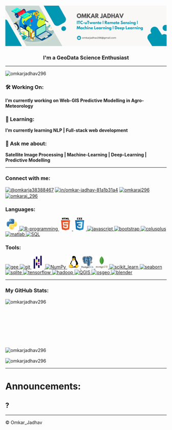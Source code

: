 ![logo](https://github.com/omkarjadhav296/omkarjadhav296/blob/main/OmkarJadhav_Banner.png)
<div>
<h3 align="center">I'm a GeoData Science Enthusiast</h3><p align="right">
</div>
<hr>

<p align="left"> <img src="https://komarev.com/ghpvc/?username=omkarjadhav296&label=Profile%20views&color=0e75b6&style=flat" alt="omkarjadhav296" /> </p>
<h3 align="left">🛠 Working On:</h3>
<b> I’m currently working on Web-GIS </b>
<b> Predictive Modelling in Agro-Meteorology</b>

<h3 align="left">🌱 Learning:</h3>
<b> I’m currently learning NLP | Full-stack web development</b>

<h3 align="left">💬 Ask me about:</h3>
<b> Satellite Image Processing | Machine-Learning | Deep-Learning | Predictive Modelling</b>
<hr>
<h3 align="left">Connect with me:</h3>
<p align="left">
<a href="https://twitter.com/@omkarja38388467" target="blank"><img align="center" src="https://raw.githubusercontent.com/rahuldkjain/github-profile-readme-generator/master/src/images/icons/Social/twitter.svg" alt="@omkarja38388467" height="30" width="40" /></a>
<a href="https://linkedin.com/in/omkar-jadhav-81a1b31a4" target="blank"><img align="center" src="https://raw.githubusercontent.com/rahuldkjain/github-profile-readme-generator/master/src/images/icons/Social/linked-in-alt.svg" alt="in/omkar-jadhav-81a1b31a4" height="30" width="40" /></a>
<a href="https://kaggle.com/omkaraj296" target="blank"><img align="center" src="https://cdn.icon-icons.com/icons2/2699/PNG/96/kaggle_logo_icon_168474.png" alt="omkaraj296" height="60" width="60" /></a> <a href="https://www.instagram.com/omkaraj_296" target="blank"><img align="center" src="https://cdn.icon-icons.com/icons2/1753/PNG/96/iconfinder-social-media-applications-3instagram-4102579_113804.png" alt="omkaraj_296" height="40" width="40" /></a>
</p>

<h3 align="left">Languages: </h3>
<p align="left">  <a href="https://www.python.org" target="_blank" rel="noreferrer"> <img src="https://raw.githubusercontent.com/devicons/devicon/master/icons/python/python-original.svg" alt="python" width="40" height="40"/> </a> <a href="https://www.r-project.org/" target="_blank" rel="noreferrer"> <img src="https://cdn-icons-png.flaticon.com/128/2103/2103665.png" alt="R-programming" width="40" height="40"/> </a> <a href="https://www.w3.org/html/" target="_blank" rel="noreferrer"> <img src="https://raw.githubusercontent.com/devicons/devicon/master/icons/html5/html5-original-wordmark.svg" alt="html5" width="40" height="40"/> </a> <a href="https://www.w3schools.com/css/" target="_blank" rel="noreferrer"> <img src="https://raw.githubusercontent.com/devicons/devicon/master/icons/css3/css3-original-wordmark.svg" alt="css3" width="40" height="40"/> </a><a href="https://developer.mozilla.org/en-US/docs/Web/JavaScript" target="_blank" rel="noreferrer"> <img src="https://cdn.icon-icons.com/icons2/2108/PNG/96/javascript_icon_130900.png" alt="javascript" width="40" height="40"/> </a><a href="https://getbootstrap.com" target="_blank" rel="noreferrer"> <img src="https://cdn.icon-icons.com/icons2/2415/PNG/96/bootstrap_plain_logo_icon_146619.png" alt="bootstrap" width="40" height="40"/> </a> <a href="https://www.w3schools.com/cpp/" target="_blank" rel="noreferrer"> <img src="https://cdn-icons-png.flaticon.com/128/6132/6132222.png" alt="cplusplus" width="40" height="40"/> </a>     </a> <a href="https://www.mathworks.com/" target="_blank" rel="noreferrer"> <img src="https://upload.wikimedia.org/wikipedia/commons/2/21/Matlab_Logo.png" alt="matlab" width="40" height="40"/> </a> <a href="https://www.w3schools.com/sql/" target="_blank" rel="noreferrer"> <img src="https://cdn.icon-icons.com/icons2/9/PNG/96/sql_racer_gamedatabase_sql_1526.png" alt="SQL" width="40" height="40"/> </a>    </p>

<h3 align="left">Tools:</h3>
<p align="left"> <a href="https://earthengine.google.com/" target="_blank" rel="noreferrer"> <img src="https://cdn.icon-icons.com/icons2/1508/PNG/512/googleearth-engine_104576.png" alt="gee" width="40" height="40"/> </a> <a href="https://git-scm.com/" target="_blank" rel="noreferrer"> <img src="https://www.vectorlogo.zone/logos/git-scm/git-scm-icon.svg" alt="git" width="40" height="40"/> </a> <a href="https://pandas.pydata.org/" target="_blank" rel="noreferrer"> <img src="https://raw.githubusercontent.com/devicons/devicon/2ae2a900d2f041da66e950e4d48052658d850630/icons/pandas/pandas-original.svg" alt="pandas" width="40" height="40"/> </a> <a href="https://numpy.org/" target="_blank" rel="noreferrer"> <img src="https://img.icons8.com/color/1x/numpy.png" alt="NumPy" width="40" height="40"/> </a> <a href="https://www.linux.org/" target="_blank" rel="noreferrer"> <img src="https://raw.githubusercontent.com/devicons/devicon/master/icons/linux/linux-original.svg" alt="linux" width="40" height="40"/> <a href="https://www.postgresql.org" target="_blank" rel="noreferrer"> <img src="https://raw.githubusercontent.com/devicons/devicon/master/icons/postgresql/postgresql-original-wordmark.svg" alt="postgresql" width="40" height="40"/> </a> <a href="https://www.mongodb.com/" target="_blank" rel="noreferrer"> <img src="https://raw.githubusercontent.com/devicons/devicon/master/icons/mongodb/mongodb-original-wordmark.svg" alt="mongodb" width="40" height="40"/> </a>  <a href="https://scikit-learn.org/" target="_blank" rel="noreferrer"> <img src="https://upload.wikimedia.org/wikipedia/commons/0/05/Scikit_learn_logo_small.svg" alt="scikit_learn" width="40" height="40"/> </a> <a href="https://seaborn.pydata.org/" target="_blank" rel="noreferrer"> <img src="https://seaborn.pydata.org/_images/logo-mark-lightbg.svg" alt="seaborn" width="40" height="40"/> </a> <a href="https://www.sqlite.org/" target="_blank" rel="noreferrer"> <img src="https://www.vectorlogo.zone/logos/sqlite/sqlite-icon.svg" alt="sqlite" width="40" height="40"/> </a> <a href="https://www.tensorflow.org" target="_blank" rel="noreferrer"> <img src="https://www.vectorlogo.zone/logos/tensorflow/tensorflow-icon.svg" alt="tensorflow" width="40" height="40"/> </a> <a href="https://hadoop.apache.org/" target="_blank" rel="noreferrer"> <img src="https://cdn.icon-icons.com/icons2/2699/PNG/96/apache_hadoop_logo_icon_169586.png" alt="hadoop" width="40" height="40"/> </a><a href="https://www.qgis.org" target="_blank" rel="noreferrer"> <img src="https://cdn.icon-icons.com/icons2/2699/PNG/96/qgis_logo_icon_170816.png" alt="QGIS" width="40" height="40"/> </a> <a href="https://www.osgeo.org" target="_blank" rel="noreferrer"> <img src="https://www.osgeo.org/wp-content/uploads/grassgis_logo_colorlogo_text_whitebg_square-250x250.png" alt="osgeo" width="40" height="40"/> </a> <a href="https://www.blender.org/" target="_blank" rel="noreferrer"> <img src="https://cdn.icon-icons.com/icons2/23/PNG/96/application_blender_2429.png" alt="blender" width="40" height="40"/> </a>

<!-- <a href="https://pytorch.org/" target="_blank" rel="noreferrer"> <img src="https://www.vectorlogo.zone/logos/pytorch/pytorch-icon.svg" alt="pytorch" width="40" height="40"/> </a> <a href="https://hadoop.apache.org/" target="_blank" rel="noreferrer"> <img src="https://cdn.icon-icons.com/icons2/2699/PNG/96/apache_hadoop_logo_icon_169586.png" alt="Hadoop" width="40" height="40"/> </a> <a href="https://reactjs.org/" target="_blank" rel="noreferrer"> <img src="https://raw.githubusercontent.com/devicons/devicon/master/icons/react/react-original-wordmark.svg" alt="react" width="40" height="40"/> </a> <a href="https://www.djangoproject.com/" target="_blank" rel="noreferrer"> <img src="https://cdn.worldvectorlogo.com/logos/django.svg" alt="django" width="40" height="40"/> </a> <a href="https://flask.palletsprojects.com/" target="_blank" rel="noreferrer"> <img src="https://www.vectorlogo.zone/logos/pocoo_flask/pocoo_flask-icon.svg" alt="flask" width="40" height="50"/> </a>  </p>  -->
<hr>
<h3 align="left">My GitHub Stats:</h3> 
<p><img align="left" src="https://github-readme-stats.vercel.app/api/top-langs?username=omkarjadhav296&show_icons=true&locale=en&layout=compact" alt="omkarjadhav296" width="400" height="150"/></p>
<p>&nbsp;<img align="center" src="https://github-readme-stats.vercel.app/api?username=omkarjadhav296&show_icons=true&locale=en&hide=contribs,prs" alt="omkarjadhav296" width="400"/></p>
<p><img align="center" src="https://github-readme-streak-stats.herokuapp.com/?user=omkarjadhav296&" alt="omkarjadhav296" width="400"/></p>

  
-----------------------------------------------------------------------------------------------------------------------------------------------------------------------

<div class="header">
  <h1>Announcements:</h1>
  <h2><b>?</b></h2>
</div>
  
-----------------------------------------------------------------------------------------------------------------------------------------------------------------------
<p>
<div class="footer">
&copy; Omkar_Jadhav
</div>
</p>
